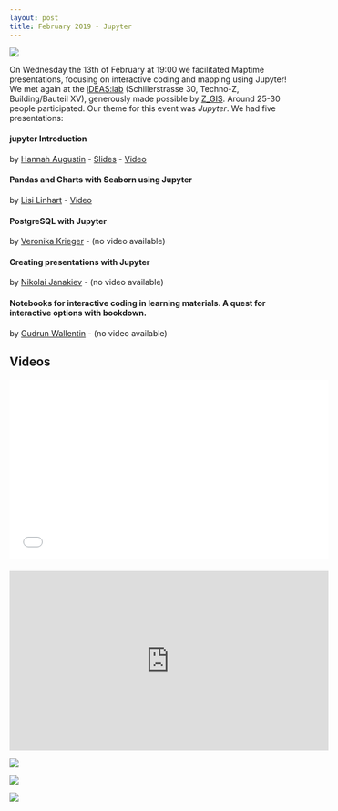 ```yaml
---
layout: post
title: February 2019 - Jupyter
---
```


![]({{site.baseurl}}/img/2019-02-13_jupyter4.jpg)

On Wednesday the 13th of February at 19:00 we facilitated Maptime presentations, focusing on interactive coding and mapping using Jupyter! We met again at the [iDEAS:lab](https://ideaslab.sbg.ac.at/) (Schillerstrasse 30, Techno-Z, Building/Bauteil XV), generously made possible by [Z_GIS](https://zgis.at/). Around 25-30 people participated. Our theme for this event was *Jupyter*. We had five presentations:

#### jupyter Introduction
by [Hannah Augustin](http://hannahaugustin.at/) - [Slides](http://slides.hannahaugustin.at/maptime/Jupyter_intro/) - [Video](https://av.tib.eu/media/40249)

#### Pandas and Charts with Seaborn using Jupyter
by [Lisi Linhart](https://lisilinhart.info/)  - [Video](https://www.youtube.com/embed/mJ9KajSVG0Q)

#### PostgreSQL with Jupyter
by [Veronika Krieger](https://www.uni-salzburg.at/index.php?id=209309) - (no video available)

#### Creating presentations with Jupyter
by [Nikolai Janakiev](https://janakiev.com/) - (no video available)

#### Notebooks for interactive coding in learning materials. A quest for interactive options with bookdown.
by [Gudrun Wallentin](https://www.uni-salzburg.at/index.php?id=57101) - (no video available)


## Videos

<iframe width="560" height="315" scrolling="no" src="//av.tib.eu/player/40249" frameborder="0" allowfullscreen style="display:block;margin:20px auto;"></iframe>

<iframe width="560" height="315" src="https://www.youtube.com/embed/mJ9KajSVG0Q" frameborder="0" allow="accelerometer; autoplay; encrypted-media; gyroscope; picture-in-picture" allowfullscreen></iframe>

![]({{site.baseurl}}/img/2019-02-13_jupyter3.jpg)

![]({{site.baseurl}}/img/2019-02-13_jupyter2.jpg)

![]({{site.baseurl}}/img/2019-02-13_jupyter1.jpg)
